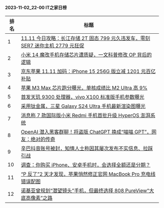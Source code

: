 #### 2023-11-02_22-00  IT之家日榜

| 排名 | 标题|
| --- | ---|
| 1 | [11.11 今日攻略：长江存储 2T 固态 799 元久违发车，零刻 SER7 迷你主机 2779 元狂促](https://www.ithome.com/0/729/406.htm) |
| 2 | [小米 14 魔改手机存储芯片遭质疑，一文科普修改 OP 背后的逻辑](https://www.ithome.com/0/729/390.htm) |
| 3 | [京东苹果 11.11 加码：iPhone 15 256G 版立减 1201 元百亿补贴](https://www.ithome.com/0/729/394.htm) |
| 4 | [苹果 M3 Max 芯片跑分曝光，单核成绩比 M2 Ultra 高 9%](https://www.ithome.com/0/729/471.htm) |
| 5 | [首发天玑 9300 处理器，vivo X100 标准版手机参数曝光](https://www.ithome.com/0/729/472.htm) |
| 6 | [采用钛金属，三星 Galaxy S24 Ultra 手机最新渲染图曝光](https://www.ithome.com/0/729/484.htm) |
| 7 | [消息称 7 款国际版小米 Redmi 手机首批升级 HyperOS 澎湃系统](https://www.ithome.com/0/729/498.htm) |
| 8 | [OpenAI 潜入黑客群聊！将盗版 ChatGPT 换成“喵喵 GPT”，网友：绝对的传奇](https://www.ithome.com/0/729/405.htm) |
| 9 | [辛巴抖音账号被封，知情人士称因其屡次发布不实信息、拉踩引战](https://www.ithome.com/0/729/542.htm) |
| 10 | [调查：你购买 iPhone、安卓手机时，会选择全额还是分期？](https://www.ithome.com/0/729/417.htm) |
| 11 | [“P 反了”2 天才发现，苹果悄然修正官网 MacBook Pro 充电线错误配图](https://www.ithome.com/0/729/643.htm) |
| 12 | [诺基亚曾规划“潜望镜头”手机，但最终选择 808 PureView“大底高像素”之路](https://www.ithome.com/0/729/395.htm) |
